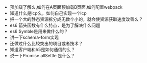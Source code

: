 - 预加载了解么,如何在A页面预加载B页面,如何配置webpack
- 知道什么是lcp么，如何自己实现一个lcp
- 把一个大的静态资源拆分成无数个小的，就会使资源获取速度改善么？
- es6 箭头函数有什么特点，是为了解决什么问题
- es6 Symble是用来做什么的？
- 讲一下schema-form实现
- 还做过什么比较突出的项目或者技术？
- 知道客户端和h5是如何通信的么？
- 说一下Promise.allSettle 是什么？